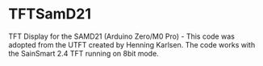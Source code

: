 # TFTSamD21
TFT Display for the SAMD21 (Arduino Zero/M0 Pro) - This code was adopted from the UTFT created by Henning Karlsen.
The code works with the SainSmart 2.4 TFT running on 8bit mode.
 
